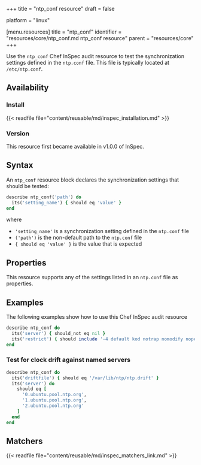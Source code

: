 +++
title = "ntp_conf resource"
draft = false

platform = "linux"

[menu.resources]
    title = "ntp_conf"
    identifier = "resources/core/ntp_conf.md ntp_conf resource"
    parent = "resources/core"
+++

Use the `ntp_conf` Chef InSpec audit resource to test the synchronization settings defined in the `ntp.conf` file. This file is typically located at `/etc/ntp.conf`.

## Availability

### Install

{{< readfile file="content/reusable/md/inspec_installation.md" >}}

### Version

This resource first became available in v1.0.0 of InSpec.

## Syntax

An `ntp_conf` resource block declares the synchronization settings that should be tested:

```ruby
describe ntp_conf('path') do
  its('setting_name') { should eq 'value' }
end
```

where

- `'setting_name'` is a synchronization setting defined in the `ntp.conf` file
- `('path')` is the non-default path to the `ntp.conf` file
- `{ should eq 'value' }` is the value that is expected

## Properties

This resource supports any of the settings listed in an `ntp.conf` file as properties.

## Examples

The following examples show how to use this Chef InSpec audit resource

```ruby
describe ntp_conf do
  its('server') { should_not eq nil }
  its('restrict') { should include '-4 default kod notrap nomodify nopeer noquery'}
end
```

### Test for clock drift against named servers

```ruby
describe ntp_conf do
  its('driftfile') { should eq '/var/lib/ntp/ntp.drift' }
  its('server') do
    should eq [
      '0.ubuntu.pool.ntp.org',
      '1.ubuntu.pool.ntp.org',
      '2.ubuntu.pool.ntp.org'
    ]
  end
end
```

## Matchers

{{< readfile file="content/reusable/md/inspec_matchers_link.md" >}}

